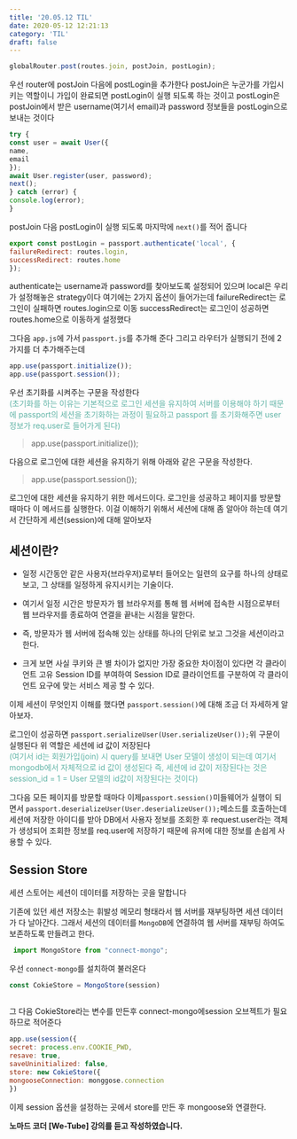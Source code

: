 ```yaml
---
title: '20.05.12 TIL'
date: 2020-05-12 12:21:13
category: 'TIL'
draft: false
---
```

```js
globalRouter.post(routes.join, postJoin, postLogin);
```

우선 router에 postJoin 다음에 postLogin을 추가한다 postJoin은 누군가를 가입시키는 역할이니 가입이 완료되면 postLogin이 실행 되도록 하는 것이고 postLogin은 postJoin에서 받은 username(여기서 email)과 password 정보들을 postLogin으로 보내는 것이다

```js
try {
const user = await User({
name,
email
});
await User.register(user, password);
next();
} catch (error) {
console.log(error);
}
```

postJoin 다음 postLogin이 실행 되도록 마지막에 `next()`를 적어 줍니다

```js
export const postLogin = passport.authenticate('local', {
failureRedirect: routes.login,
successRedirect: routes.home
});
```

authenticate는 username과 password를 찾아보도록 설정되어 있으며 local은 우리가 설정해놓은 strategy이다
여기에는 2가지 옵션이 들어가는데 
failureRedirect는 로그인이 실패하면 routes.login으로 이동
successRedirect는 로그인이 성공하면 routes.home으로 이동하게 설정했다

그다음 `app.js`에 가서 `passport.js`를 추가해 준다
그리고 라우터가 실행되기 전에 2가지를 더 추가해주는데

```js
app.use(passport.initialize());
app.use(passport.session());
```

우선 초기화를 시켜주는 구문을 작성한다<br>
<span style="color: #60b4a6">(초기화를 하는 이유는 기본적으로 로그인 세션을 유지하여 서버를 이용해야 하기 때문에 passport의 세션을 초기화하는 과정이 필요하고 passport 를 초기화해주면 user 정보가 req.user로 들어가게 된다)</span>

> app.use(passport.initialize());

다음으로 로그인에 대한 세션을 유지하기 위해 아래와 같은 구문을 작성한다.

> app.use(passport.session());

로그인에 대한 세션을 유지하기 위한 메서드이다. 로그인을 성공하고 페이지를 방문할 때마다 이 메서드를 실행한다. 이걸 이해하기 위해서 세션에 대해 좀 알아야 하는데 여기서 간단하게 세션(session)에 대해 알아보자



## 세션이란?
- 일정 시간동안 같은 사용자(브라우저)로부터 들어오는
  일련의 요구를 하나의 상태로 보고, 그 상태를 일정하게 유지시키는 기술이다.

- 여기서 일정 시간은 방문자가 웹 브라우저를 통해
  웹 서버에 접속한 시점으로부터 웹 브라우저를 종료하여 연결을 끝내는 시점을 말한다.

- 즉, 방문자가 웹 서버에 접속해 있는 상태를 하나의 단위로 보고 그것을 세션이라고 한다.

- 크게 보면 사실 쿠키와 큰 별 차이가 없지만 가장 중요한 차이점이 있다면
  각 클라이언트 고유 Session ID를 부여하여
  Session ID로 클라이언트를 구분하여 각 클라이언트 요구에 맞는 서비스 제공 할 수 있다.

  

이제 세션이 무엇인지 이해를 했다면 `passport.session()`에 대해 조금 더 자세하게 알아보자.

로그인이 성공하면 `passport.serializeUser(User.serializeUser());`위 구문이 실행된다 위 역할은 세션에 id 값이 저장된다<br>
<span style="color: #60b4a6">(여기서 id는 회원가입(join) 시 query를 보내면 User 모델이 생성이 되는데 여기서 mongodb에서 자체적으로 id 값이 생성된다 즉, 세션에 id 값이 저장된다는 것은 session_id = 1 = User 모델의 id값이 저장된다는 것이다)</span>

그다음 모든 페이지를 방문할 때마다 이제`passport.session()`미들웨어가 실행이 되면서 `passport.deserializeUser(User.deserializeUser());`메소드를 호출하는데 세션에 저장한 아이디를 받아 DB에서 사용자 정보를 조회한 후 request.user라는 객체가 생성되어 조회한 정보를 req.user에 저장하기 때문에 유저에 대한 정보를 손쉽게 사용할 수 있다.



## Session Store

세션 스토어는 세션이 데이터를 저장하는 곳을 말합니다

기존에 있던 세션 저장소는 휘발성 메모리 형태라서 웹 서버를 재부팅하면 세션 데이터가 다 날아간다. 그래서 세션의 데이터를 `MongoDB`에 연결하여 웹 서버를 재부팅 하여도 보존하도록 만들려고 한다.

```js
 import MongoStore from "connect-mongo"; 

```

우선 `connect-mongo`를 설치하여 불러온다

```js
const CokieStore = MongoStore(session)
 
```

그 다음 CokieStore라는 변수를 만든후 connect-mongo에session 오브젝트가 필요 하므로 적어준다

```js
app.use(session({
secret: process.env.COOKIE_PWD,
resave: true,
saveUninitialized: false,
store: new CokieStore({
mongooseConnection: monggose.connection
})

```

이제 session 옵션을 설정하는 곳에서 store를 만든 후 mongoose와 연결한다.

**노마드 코더 [We-Tube] 강의를 듣고 작성하였습니다.**